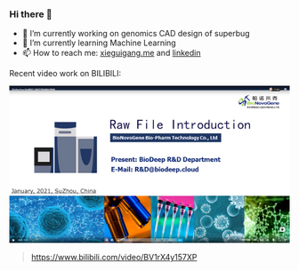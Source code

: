 ### Hi there 👋 

<!--
**xieguigang/xieguigang** is a ✨ _special_ ✨ repository because its `README.md` (this file) appears on your GitHub profile.-->

- 🔭 I’m currently working on genomics CAD design of superbug
- 🌱 I’m currently learning Machine Learning
- 📫 How to reach me: [xieguigang.me](http://xieguigang.me/) and [linkedin](https://www.linkedin.com/in/xie-guigang-8573b1109/)

Recent video work on BILIBILI: 

![[](https://www.bilibili.com/video/BV1rX4y157XP)](.github/profile_videocard.png)
> https://www.bilibili.com/video/BV1rX4y157XP
